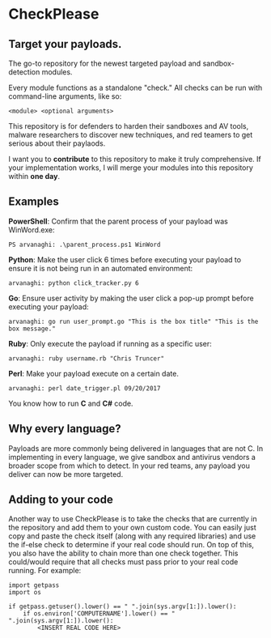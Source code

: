 # CheckPlease
## Target your payloads.
The go-to repository for the newest targeted payload and sandbox-detection modules.

Every module functions as a standalone "check." All checks can be run with command-line arguments, like so:

```
<module> <optional arguments>
```

This repository is for defenders to harden their sandboxes and AV tools, malware researchers to discover new techniques, and red teamers to get serious about their paylaods.

I want you to **contribute** to this repository to make it truly comprehensive. If your implementation works, I will merge your modules into this repository within **one day**. 

## Examples 

**PowerShell**: Confirm that the parent process of your payload was WinWord.exe:

```
PS arvanaghi: .\parent_process.ps1 WinWord
```

**Python**: Make the user click 6 times before executing your payload to ensure it is not being run in an automated environment:

```
arvanaghi: python click_tracker.py 6
```

**Go**: Ensure user activity by making the user click a pop-up prompt before executing your payload:

```
arvanaghi: go run user_prompt.go "This is the box title" "This is the box message." 
```

**Ruby**: Only execute the payload if running as a specific user:

```
arvanaghi: ruby username.rb "Chris Truncer"
```

**Perl**: Make your payload execute on a certain date.

```
arvanaghi: perl date_trigger.pl 09/20/2017
```

You know how to run **C** and **C#** code.

## Why every language?

Payloads are more commonly being delivered in languages that are not C. In implementing in every language, we give sandbox and antivirus vendors a broader scope from which to detect. In your red teams, any payload you deliver can now be more targeted. 

## Adding to your code

Another way to use CheckPlease is to take the checks that are currently in the repository and add them to your own custom code. You can easily just copy and paste the check itself (along with any required libraries) and use the if-else check to determine if your real code should run. On top of this, you also have the ability to chain more than one check together. This could/would require that all checks must pass prior to your real code running. For example:

```
import getpass
import os

if getpass.getuser().lower() == " ".join(sys.argv[1:]).lower():
    if os.environ['COMPUTERNAME'].lower() == " ".join(sys.argv[1:]).lower():
        <INSERT REAL CODE HERE>
```